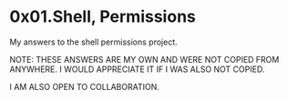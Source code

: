 # 0x01.Shell, Permissions
My answers to the shell permissions project.

NOTE: THESE ANSWERS ARE MY OWN AND WERE NOT COPIED FROM ANYWHERE. I WOULD APPRECIATE IT IF I WAS ALSO NOT COPIED.

I AM ALSO OPEN TO COLLABORATION.
